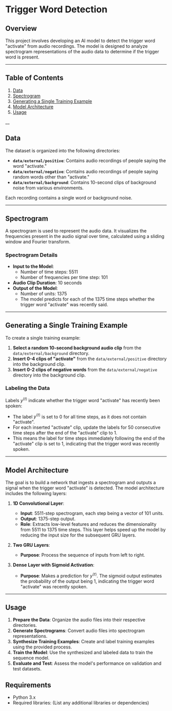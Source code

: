 # Trigger Word Detection

## Overview

This project involves developing an AI model to detect the trigger word "activate" from audio recordings. 
The model is designed to analyze spectrogram representations of the audio data to determine if the trigger word is present.
___
## Table of Contents
1. [Data](#data)
1. [Spectrogram](#spectrogram)
1. [Generating a Single Training Example](#generating-a-single-training-example)
1. [Model Architecture](#model-architecture)
1. [Usage](#usage)

__

## Data

The dataset is organized into the following directories:

- **`data/external/positive`**: Contains audio recordings of people saying the word "activate."
- **`data/external/negative`**: Contains audio recordings of people saying random words other than "activate."
- **`data/external/background`**: Contains 10-second clips of background noise from various environments.

Each recording contains a single word or background noise.

___

## Spectrogram

A spectrogram is used to represent the audio data. 
It visualizes the frequencies present in the audio signal over time, calculated using a sliding window and Fourier transform.

### Spectrogram Details

- **Input to the Model**:
  - Number of time steps: 5511
  - Number of frequencies per time step: 101
- **Audio Clip Duration**: 10 seconds
- **Output of the Model**:
  - Number of units: 1375
  - The model predicts for each of the 1375 time steps whether the trigger word "activate" was recently said.

___

## Generating a Single Training Example

To create a single training example:

1. **Select a random 10-second background audio clip** from the `data/external/background` directory.
2. **Insert 0-4 clips of "activate"** from the `data/external/positive` directory into the background clip.
3. **Insert 0-2 clips of negative words** from the `data/external/negative` directory into the background clip.

### Labeling the Data

Labels $y^{\langle t \rangle}$ indicate whether the trigger word "activate" has recently been spoken:

- The label $y^{\langle t \rangle}$ is set to 0 for all time steps, as it does not contain "activate".
- For each inserted "activate" clip, update the labels for 50 consecutive time steps after the end of the "activate" clip to 1.
- This means the label for time steps immediately following the end of the "activate" clip is set to 1, indicating that the trigger word was recently spoken.

___


## Model Architecture

The goal is to build a network that ingests a spectrogram and outputs a signal when the trigger word "activate" is detected. The model architecture includes the following layers:

1. **1D Convolutional Layer**:
   - **Input**: 5511-step spectrogram, each step being a vector of 101 units.
   - **Output**: 1375-step output.
   - **Role**: Extracts low-level features and reduces the dimensionality from 5511 to 1375 time steps. This layer helps speed up the model by reducing the input size for the subsequent GRU layers.

2. **Two GRU Layers**:
   - **Purpose**: Process the sequence of inputs from left to right.

3. **Dense Layer with Sigmoid Activation**:
   - **Purpose**: Makes a prediction for $y^{\langle t \rangle}$. The sigmoid output estimates the probability of the output being 1, indicating the trigger word "activate" was recently spoken.
  
___

## Usage

1. **Prepare the Data**: Organize the audio files into their respective directories.
2. **Generate Spectrograms**: Convert audio files into spectrogram representations.
3. **Synthesize Training Examples**: Create and label training examples using the provided process.
4. **Train the Model**: Use the synthesized and labeled data to train the sequence model.
5. **Evaluate and Test**: Assess the model's performance on validation and test datasets.


## Requirements

- Python 3.x
- Required libraries: (List any additional libraries or dependencies)


